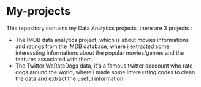 # My-projects
This repository contains my Data Analytics projects, there are 3 projects :
- The IMDB data analytics project, which is about movies informations and ratings from the IMDB database, where i extracted some interessting informations
about the popular movies/genres and the features associated with them.
- The Twitter WeRateDogs data, it's a famous twitter acccount who rate dogs around the world, where i made some interessting codes to clean the data and extract 
the useful information.
